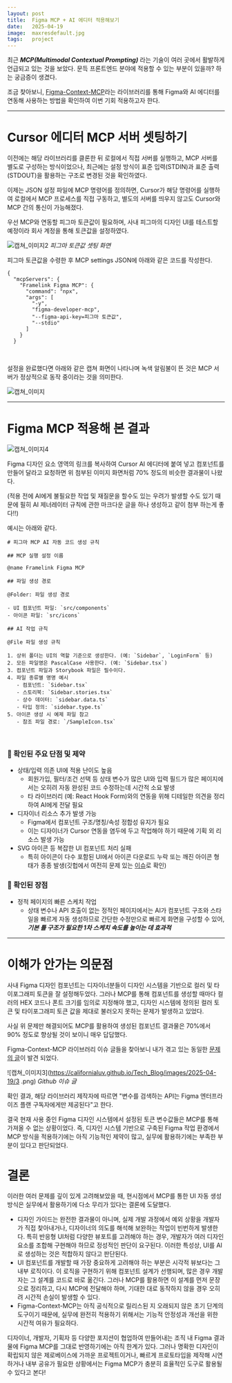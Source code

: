 ```yaml
---
layout: post
title:  Figma MCP + AI 에디터 적용해보기
date:   2025-04-19
image:  maxresdefault.jpg
tags:   project
---
```


최근 ___MCP(Multimodal Contextual Prompting)___ 라는 기술이 여러 곳에서 활발하게 언급되고 있는 것을 보았다.
문득 프론트엔드 분야에 적용할 수 있는 부분이 있을까? 하는 궁금증이 생겼다.

조금 찾아보니, [Figma-Context-MCP](https://github.com/GLips/Figma-Context-MCP)라는 라이브러리를 통해
Figma와 AI 에디터를 연동해 사용하는 방법을 확인하여 이번 기회 적용하고자 한다.

---

# Cursor 에디터 MCP 서버 셋팅하기

이전에는 해당 라이브러리를 클론한 뒤 로컬에서 직접 서버를 실행하고, MCP 서버를 별도로 구성하는 방식이었으나,
최근에는 설정 방식이 표준 입력(STDIN)과 표준 출력(STDOUT)을 활용하는 구조로 변경된 것을 확인하였다.

이제는 JSON 설정 파일에 MCP 명령어를 정의하면, Cursor가 해당 명령어를 실행하여 로컬에서 MCP 프로세스를 직접 구동하고, 별도의 서버를 띄우지 않고도 Cursor와 MCP 간의 통신이 가능해졌다.

우선 MCP와 연동할 피그마 토큰값이 필요하며, 사내 피그마의 디자인 UI를 테스트할 예정이라 회사 계정을 통해 토큰값을 설정하였다.

![캡쳐_이미지2](https://californialuv.github.io/Tech_Blog/images/2025-04-19/2.png)
*피그마 토큰값 셋팅 화면*

피그마 토큰값을 수령한 후 MCP settings JSON에 아래와 같은 코드를 작성한다.

```
{
  "mcpServers": {
    "Framelink Figma MCP": {
      "command": "npx",
      "args": [
        "-y",
        "figma-developer-mcp",
        "--figma-api-key=피그마 토큰값",
        "--stdio"
      ]
    }
  }
```

<br>

설정을 완료했다면 아래와 같은 캡쳐 화면이 나타나며 녹색 알림불이 뜬 것은 MCP 서버가 정상적으로 동작 중이라는 것을 의미한다.

![캡쳐_이미지](https://californialuv.github.io/Tech_Blog/images/2025-04-19/1.png)

---

# Figma MCP 적용해 본 결과

![캡쳐_이미지4](https://californialuv.github.io/Tech_Blog/images/2025-04-19/4.png)

Figma 디자인 요소 영역의 링크를 복사하여 Cursor AI 에디터에 붙여 넣고 컴포넌트를 만들어 달라고 요청하면 위 첨부된 이미지 화면처럼 70% 정도의 비슷한 결과물이 나왔다.

(적용 전에 AI에게 불필요한 작업 및 재질문을 할수도 있는 우려가 발생할 수도 있기 때문에 필히 AI 제너레이터 규칙에 관한 마크다운 글을 하나 생성하고 같이 첨부 하는게 좋다!!)

예시는 아래와 같다.

```
# 피그마 MCP AI 자동 코드 생성 규칙

## MCP 실행 설정 이름

@name Framelink Figma MCP

## 파일 생성 경로

@Folder: 파일 생성 경로

- UI 컴포넌트 파일: `src/components`
- 아이콘 파일: `src/icons`

## AI 작업 규칙

@File 파일 생성 규칙

1. 상위 폴더는 UI의 역할 기준으로 생성한다. (예: `Sidebar`, `LoginForm` 등)
2. 모든 파일명은 PascalCase 사용한다. (예: `Sidebar.tsx`)
3. 컴포넌트 파일과 Storybook 파일은 필수이다.
4. 파일 종류별 명명 예시
   - 컴포넌트: `Sidebar.tsx`
   - 스토리북: `Sidebar.stories.tsx`
   - 상수 데이터: `sidebar.data.ts`
   - 타입 정의: `sidebar.type.ts`
5. 아이콘 생성 시 예제 파일 참고
   - 참조 파일 경로: `/SampleIcon.tsx`
```
<br>

### 🔎 확인된 주요 단점 및 제약
- 상태/입력 의존 UI에 적용 난이도 높음
  - 회원가입, 필터/조건 선택 등 상태 변수가 많은 UI와 입력 필드가 많은 페이지에서는 오히려 자동 완성된 코드 수정하는데 시간적 소요 발생
  - 타 라이브러리 (예: React Hook Form)와의 연동을 위해 디테일한 의견을 정리하여 AI에게 전달 필요
- 디자이너 리소스 추가 발생 가능
  - Figma에서 컴포넌트 구조/명칭/속성 정합성 유지가 필요
  - 이는 디자이너가 Cursor 연동을 염두에 두고 작업해야 하기 때문에 기획 외 리소스 발생 가능
- SVG 아이콘 등 복잡한 UI 컴포넌트 처리 실패
  - 특히 아이콘이 다수 포함된 UI에서 아이콘 다운로드 누락 또는 깨진 아이콘 형태가 종종 발생(깃헙에서 여전히 문제 있는 [이슈](https://github.com/GLips/Figma-Context-MCP/issues/30)로 확인)

### 🔎 확인된 장점
- 정적 페이지의 빠른 스케치 작업
  - 상태 변수나 API 호출이 없는 정적인 페이지에서는 AI가 컴포넌트 구조와 스타일을 빠르게 자동 생성하므로 간단한 수정만으로 빠르게 화면을 구성할 수 있어, ___기본 틀 구조가 필요한 1차 스케치 속도를 높이는 데 효과적___

---

# 이해가 안가는 의문점

사내 Figma 디자인 컴포넌트는 디자이너분들이 디자인 시스템을 기반으로 컬러 및 타이포그래피 토큰을 잘 설정해두었다.
그러나 MCP를 통해 컴포넌트를 생성할 때마다 컬러의 HEX 코드나 폰트 크기를 임의로 지정해야 했고,
디자인 시스템에 정의된 컬러 토큰 및 타이포그래피 토큰 값을 제대로 불러오지 못하는 문제가 발생하고 있었다.

사실 위 문제만 해결되어도 MCP를 활용하여 생성된 컴포넌트 결과물은 70%에서 90% 정도로 향상될 것이 보이니 매우 답답했다.

Figma-Context-MCP 라이브러리 이슈 글들을 찾아보니 내가 겪고 있는 동일한 [문제의 글](https://github.com/GLips/Figma-Context-MCP/issues/14)이 발견 되었다. 

![캡쳐_이미지3](https://californialuv.github.io/Tech_Blog/images/2025-04-19/3 .png)
*Github 이슈 글*

확인 결과, 해당 라이브러리 제작자에 따르면
"변수를 검색하는 API는 Figma 엔터프라이즈 플랜 구독자에게만 제공된다"고 한다.

결국 현재 사용 중인 Figma 디자인 시스템에서 설정된 토큰 변수값들은 MCP를 통해 가져올 수 없는 상황이었다.
즉, 디자인 시스템 기반으로 구축된 Figma 작업 환경에서 MCP 방식을 적용하기에는 아직 기능적인 제약이 많고, 실무에 활용하기에는 부족한 부분이 있다고 판단되었다.

# 결론

이러한 여러 문제를 깊이 있게 고려해보았을 때, 현시점에서 MCP를 통한 UI 자동 생성 방식은 실무에서 활용하기에 다소 무리가 있다는 결론에 도달했다.

- 디자인 가이드는 완전한 결과물이 아니며, 실제 개발 과정에서 예외 상황을 개발자가 직접 찾아내거나, 디자이너의 의도를 해석해 보완하는 작업이 빈번하게 발생한다. 특히 반응형 UI처럼 다양한 뷰포트를 고려해야 하는 경우, 개발자가 여러 디자인 요소를 조합해 구현해야 하므로 정성적인 판단이 요구된다. 이러한 특성상, UI를 AI로 생성하는 것은 적합하지 않다고 판단된다.
- UI 컴포넌트를 개발할 때 가장 중요하게 고려해야 하는 부분은 시각적 뷰보다는 그 내부 로직이다. 이 로직을 구현하기 위해 컴포넌트 설계가 선행되며, 많은 경우 개발자는 그 설계를 코드로 바로 옮긴다. 그러나 MCP를 활용하면 이 설계를 먼저 문장으로 정리하고, 다시 MCP에 전달해야 하며, 기대한 대로 동작하지 않을 경우 오히려 시간적 손실이 발생할 수 있다.
- Figma-Context-MCP는 아직 공식적으로 릴리스된 지 오래되지 않은 초기 단계의 도구이기 때문에, 실무에 완전히 적용하기 위해서는 기능적 안정성과 개선을 위한 시간적 여유가 필요하다.

디자이너, 개발자, 기획자 등 다양한 포지션이 협업하여 만들어내는 조직 내 Figma 결과물에 Figma MCP를 그대로 반영하기에는 아직 한계가 있다.
그러나 명확한 디자인이 확립되지 않은 제로베이스에 가까운 프로젝트이거나, 빠르게 프로토타입을 제작해 시연하거나 내부 공유가 필요한 상황에서는 Figma MCP가 충분히 효율적인 도구로 활용될 수 있다고 본다!


